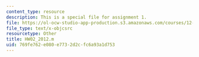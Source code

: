 ```yaml
---
content_type: resource
description: This is a special file for assignment 1.
file: https://ol-ocw-studio-app-production.s3.amazonaws.com/courses/12-540-principles-of-the-global-positioning-system-spring-2012/769fe762e080e7732d2cfc6a93a1d753_HW02_2012.m
file_type: text/x-objcsrc
resourcetype: Other
title: HW02_2012.m
uid: 769fe762-e080-e773-2d2c-fc6a93a1d753
---
```

